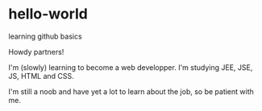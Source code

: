 # hello-world
learning github basics

Howdy partners!

I'm (slowly) learning to become a web developper. I'm studying JEE, JSE, JS, HTML and CSS.

I'm still a noob and have yet a lot to learn about the job, so be patient with me.
